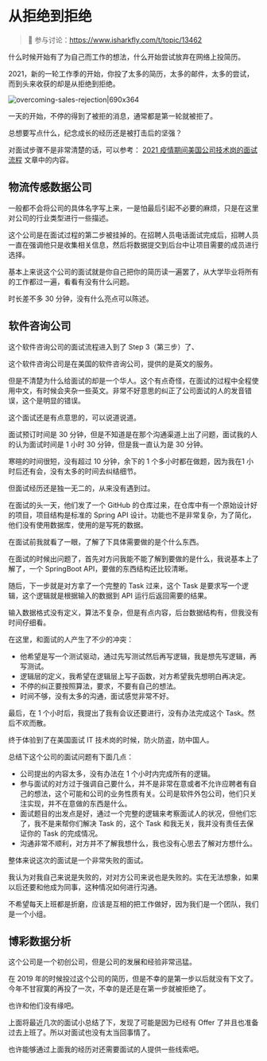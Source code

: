 # 从拒绝到拒绝

> 🔔 参与讨论：https://www.isharkfly.com/t/topic/13462

什么时候开始有了为自己而工作的想法，什么开始尝试放弃在网络上投简历。

2021，新的一轮工作季的开始，你投了太多的简历，太多的邮件，太多的尝试，而到头来收获的却是从拒绝到拒绝。

![overcoming-sales-rejection|690x364](https://cdn.isharkfly.com/com-isharkfly-www/discourse-uploads/optimized/2X/2/28f6357c7deca6ae4b744606b2d599c8220e191b_2_690x364.jpeg)

一天的开始，不停的得到了被拒的消息，通常都是第一轮就被拒了。

总想要写点什么，纪念成长的经历还是被打击后的坚强？

对面试步骤不是非常清楚的话，可以参考： [2021 疫情期间美国公司技术岗的面试流程](https://www.isharkfly.com/t/topic/13463)
文章中的内容。

## 物流传感数据公司

一般都不会将公司的具体名字写上来，一是怕最后引起不必要的麻烦，只是在这里对公司的行业类型进行一些描述。

这个公司是在面试过程的第二步被挂掉的。在招聘人员电话面试完成后，招聘人员一直在强调他只是收集相关信息，然后将数据提交到后台中让项目需要的成员进行选择。

基本上来说这个公司的面试就是你自己把你的简历读一遍罢了，从大学毕业将所有的工作都过一遍，看看有没有什么问题。

时长差不多 30 分钟，没有什么亮点可以陈述。

## 软件咨询公司

这个软件咨询公司的面试流程进入到了 Step 3（第三步）了、

这个软件咨询公司是在美国的软件咨询公司，提供的是英文的服务。

但是不清楚为什么给面试的却是一个华人。这个有点奇怪，在面试的过程中全程使用中文，有时候会夹杂一些英文。非常不好意思的纠正了公司面试的人的发音错误，这个是明显的错误。

这个面试还是有点意思的，可以说道说道。

面试预订时间是 30 分钟，但是不知道是在那个沟通渠道上出了问题，面试我的人的认为面试时间是 1 小时 30 分钟，但是我一直认为是
30 分钟。

寒暄的时间很短，没有超过 10 分钟，余下的 1 个多小时都在做题，因为我在1 小时后还有会，没有太多的时间去纠结细节。

但面试经历还是独一无二的，从来没有遇到过。

在面试的头一天，他们发了一个 GitHub 的仓库过来，在仓库中有一个原始设计好的项目，项目结构是标准的 Spring API
设计。功能也不是非常复杂，为了简化，他们没有使用数据库，使用的是写死的数据。

在面试前我就看了一眼，了解了下具体需要做的是个什么东西。

在面试的时候出问题了，首先对方问我能不能了解到要做的是什么，我说基本上了解了，一个 SpringBoot API，要做的东西结构还比较清晰。

随后，下一步就是对方拿了一个完整的 Task 过来，这个 Task 是要求写一个逻辑，这个逻辑就是根据输入的数据到 API 运行后返回需要的结果。

输入数据格式没有定义，算法不复杂，但是有点内容，后台数据结构有，但我没有时间仔细看。

在这里，和面试的人产生了不少的冲突：

* 他希望是写一个测试驱动，通过先写测试然后再写逻辑，我是想先写逻辑，再写测试。
* 逻辑层的定义，我希望在逻辑层上写子函数，对方希望我先想明白再决定。
* 不停的纠正要按照算法，要求，不要有自己的想法。
* 时间不够，没有太多的沟通，面试感觉非常不好。

最后，在 1 个小时后，我提出了我有会议还要进行，没有办法完成这个 Task。然后不欢而散。

终于体验到了在美国面试 IT 技术岗的时候，防火防盗，防中国人。

总结下这个公司的面试问题有下面几点：

* 公司提出的内容太多，没有办法在 1 个小时内完成所有的逻辑。
* 参与面试的对方过于强调自己要什么，并不是非常在意或者不允许应聘者有自己的想法，这个可能和公司的业务性质有关。公司是软件外包公司，他们只关注实现，并不在意做的东西是什么。
* 面试题目的出发点是好，通过一个完整的逻辑来考察面试人的状况，但他们忘了，我不是来帮你们解决 Task 的，这个 Task
  和我无关，我并没有责任去保证你的 Task 的完成情况。
* 沟通非常不顺利，对方并不了解我想什么，我也没有心思去了解对方想什么。

整体来说这次的面试是一个非常失败的面试。

我认为对我自己来说是失败的，对对方公司来说也是失败的。实在无法想象，如果以后还要和他成为同事，这种情况如何进行沟通。

不希望每天上班都是折磨，应该是互相的把工作做好，因为我们是一个团队，我们是一个小组。

## 博彩数据分析

这个公司是一个初创公司，但是公司的发展和经验非常迅猛。

在 2019 年的时候投过这个公司的简历，但是不幸的是第一步以后就没有下文了。今年不甘寂寞的再投了一次，不幸的是还是在第一步就被拒绝了。

也许和他们没有缘吧。

上面将最近几次的面试小总结了下，发现了可能是因为已经有 Offer 了并且也准备过去上班了。所以对面试也没有太当回事情了。

也许能够通过上面我的经历对还需要面试的人提供一些线索吧。